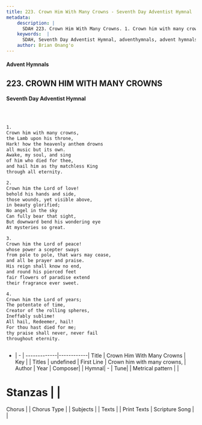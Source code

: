 ```yaml
---
title: 223. Crown Him With Many Crowns - Seventh Day Adventist Hymnal
metadata:
    description: |
      SDAH 223. Crown Him With Many Crowns. 1. Crown him with many crowns, the Lamb upon his throne, Hark! how the heavenly anthem drowns all music but its own. Awake, my soul, and sing of him who died for thee, and hail him as thy matchless King through all eternity.
    keywords:  |
      SDAH, Seventh Day Adventist Hymnal, adventhymnals, advent hymnals, Crown Him With Many Crowns, Crown him with many crowns, 
    author: Brian Onang'o
---
```


#### Advent Hymnals
## 223. CROWN HIM WITH MANY CROWNS
#### Seventh Day Adventist Hymnal

```txt



1.
Crown him with many crowns,
the Lamb upon his throne,
Hark! how the heavenly anthem drowns
all music but its own.
Awake, my soul, and sing
of him who died for thee,
and hail him as thy matchless King
through all eternity.

2.
Crown him the Lord of love!
behold his hands and side,
those wounds, yet visible above,
in beauty glorified;
No angel in the sky
Can fully bear that sight,
But downward bend his wondering eye
At mysteries so great.

3.
Crown him the Lord of peace!
whose power a scepter sways
from pole to pole, that wars may cease,
and all be prayer and praise.
His reign shall know no end,
and round his pierced feet
fair flowers of paradise extend
their fragrance ever sweet.

4.
Crown him the Lord of years;
The potentate of time,
Creator of the rolling spheres,
Ineffably sublime!
All hail, Redeemer, hail!
For thou hast died for me;
thy praise shall never, never fail
throughout eternity.



```

- |   -  |
-------------|------------|
Title | Crown Him With Many Crowns |
Key |  |
Titles | undefined |
First Line | Crown him with many crowns, |
Author | 
Year | 
Composer|  |
Hymnal|  - |
Tune|  |
Metrical pattern | |
# Stanzas |  |
Chorus |  |
Chorus Type |  |
Subjects |  |
Texts |  |
Print Texts | 
Scripture Song |  |
  
